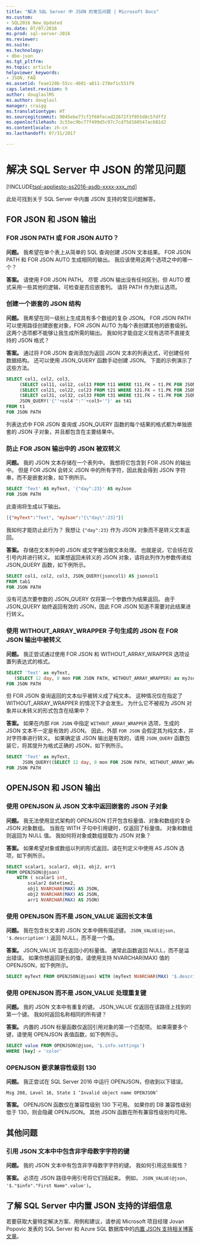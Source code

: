 ```yaml
---
title: "解决 SQL Server 中 JSON 的常见问题 | Microsoft Docs"
ms.custom:
- SQL2016_New_Updated
ms.date: 07/07/2016
ms.prod: sql-server-2016
ms.reviewer: 
ms.suite: 
ms.technology:
- dbe-json
ms.tgt_pltfrm: 
ms.topic: article
helpviewer_keywords:
- JSON, FAQ
ms.assetid: feae120b-55cc-4601-a811-278ef1c551f9
caps.latest.revision: 9
author: douglaslMS
ms.author: douglasl
manager: craigg
ms.translationtype: HT
ms.sourcegitcommit: 9045ebe77cf2f60fecad22672f3f055d8c5fdff2
ms.openlocfilehash: 3c55ec9bc77f499d5c97c7cd75d160547ac681d2
ms.contentlocale: zh-cn
ms.lasthandoff: 07/31/2017

---
```

# <a name="solve-common-issues-with-json-in-sql-server"></a>解决 SQL Server 中 JSON 的常见问题
[!INCLUDE[tsql-appliesto-ss2016-asdb-xxxx-xxx_md](../../includes/tsql-appliesto-ss2016-asdb-xxxx-xxx-md.md)]

 此处可找到关于 SQL Server 中内置 JSON 支持的常见问题解答。  
 
## <a name="for-json-and-json-output"></a>FOR JSON 和 JSON 输出

### <a name="for-json-path-or-for-json-auto"></a>FOR JSON PATH 或 FOR JSON AUTO？  
 **问题。** 我希望在单个表上从简单的 SQL 查询创建 JSON 文本结果。 FOR JSON PATH 和 FOR JSON AUTO 生成相同的输出。 我应该使用这两个选项之中的哪一个？  
  
 **答案。** 请使用 FOR JSON PATH。 尽管 JSON 输出没有任何区别，但 AUTO 模式采用一些其他的逻辑，可检查是否应嵌套列。 请将 PATH 作为默认选项。  

### <a name="create-a-nested-json-structure"></a>创建一个嵌套的 JSON 结构  
 **问题。** 我希望在同一级别上生成具有多个数组的复杂 JSON。 FOR JSON PATH 可以使用路径创建嵌套对象，FOR JSON AUTO 为每个表创建其他的嵌套级别。 这两个选项都不能够让我生成所需的输出。 我如何才能自定义现有选项不直接支持的 JSON 格式？  
  
 **答案。** 通过将 FOR JSON 查询添加为返回 JSON 文本的列表达式，可创建任何数据结构。 还可以使用 JSON_QUERY 函数手动创建 JSON。 下面的示例演示了这些方法。  
  
```sql  
SELECT col1, col2, col3,  
     (SELECT col11, col12, col13 FROM t11 WHERE t11.FK = t1.PK FOR JSON PATH) as t11,  
     (SELECT col21, col22, col23 FROM t21 WHERE t21.FK = t1.PK FOR JSON PATH) as t21,  
     (SELECT col31, col32, col33 FROM t31 WHERE t31.FK = t1.PK FOR JSON PATH) as t31,  
     JSON_QUERY('{"'+col4'":"'+col5+'"}' as t41  
FROM t1  
FOR JSON PATH  
```  
  
列表达式中 FOR JSON 查询或 JSON_QUERY 函数的每个结果的格式都为单独嵌套的 JSON 子对象，并且都包含在主要结果中。  

### <a name="prevent-double-escaped-json-in-for-json-output"></a>防止 FOR JSON 输出中的 JSON 被双转义  
 **问题。** 我的 JSON 文本存储在一个表列中。 我想将它包含到 FOR JSON 的输出中。 但是 FOR JSON 会转义 JSON 中的所有字符，因此我会得到 JSON 字符串，而不是嵌套对象，如下例所示。  
  
```sql  
SELECT 'Text' AS myText, '{"day":23}' AS myJson  
FOR JSON PATH  
```  
  
 此查询将生成以下输出。  
  
```json  
[{"myText":"Text", "myJson":"{\"day\":23}"}]  
```  
  
 我如何才能防止此行为？ 我想让 `{"day":23}` 作为 JSON 对象而不是转义文本返回。  
  
 **答案。** 存储在文本列中的 JSON 或文字被当做文本处理。 也就是说，它会括在双引号内并进行转义。 如果想返回未转义的 JSON 对象，请将此列作为参数传递给 JSON_QUERY 函数，如下例所示。  
  
```sql  
SELECT col1, col2, col3, JSON_QUERY(jsoncol1) AS jsoncol1  
FROM tab1  
FOR JSON PATH  
```  
  
 没有可选次要参数的 JSON_QUERY 仅将第一个参数作为结果返回。 由于 JSON_QUERY 始终返回有效的 JSON，因此 FOR JSON 知道不需要对此结果进行转义。

### <a name="json-generated-with-the-withoutarraywrapper-clause-is-escaped-in-for-json-output"></a>使用 WITHOUT_ARRAY_WRAPPER 子句生成的 JSON 在 FOR JSON 输出中被转义  
 **问题。** 我正尝试通过使用 FOR JSON 和 WITHOUT_ARRAY_WRAPPER 选项设置列表达式的格式。  
  
```sql  
SELECT 'Text' as myText,  
   (SELECT 12 day, 8 mon FOR JSON PATH, WITHOUT_ARRAY_WRAPPER) as myJson  
FOR JSON PATH   
```  
  
 但 FOR JSON 查询返回的文本似乎被转义成了纯文本。 这种情况仅在指定了 WITHOUT_ARRAY_WRAPPER 的情况下才会发生。 为什么它不被视为 JSON 对象并以未转义的形式包含在结果中？  
  
 **答案。** 如果在内部 `FOR JSON` 中指定 `WITHOUT_ARRAY_WRAPPER` 选项，生成的 JSON 文本不一定是有效的 JSON。 因此，外部 `FOR JSON` 会假定其为纯文本，并对字符串进行转义。 如果确定该 JSON 输出是有效的，请用 `JSON_QUERY` 函数包装它，将其提升为格式正确的 JSON，如下例所示。  
  
```sql  
SELECT 'Text' as myText,  
      JSON_QUERY((SELECT 12 day, 8 mon FOR JSON PATH, WITHOUT_ARRAY_WRAPPER)) as myJson  
FOR JSON PATH    
```  

## <a name="openjson-and-json-input"></a>OPENJSON 和 JSON 输出

### <a name="return-a-nested-json-sub-object-from-json-text-with-openjson"></a>使用 OPENJSON 从 JSON 文本中返回嵌套的 JSON 子对象  
 **问题。** 我无法使用显式架构的 OPENJSON 打开包含标量值、对象和数组的复杂 JSON 对象数组。 当我在 WITH 子句中引用键时，仅返回了标量值。 对象和数组则返回为 NULL 值。 我如何将对象或数组提取为 JSON 对象？  
  
 **答案。** 如果希望对象或数组以列的形式返回，请在列定义中使用 AS JSON 选项，如下例所示。  
  
```sql  
SELECT scalar1, scalar2, obj1, obj2, arr1  
FROM OPENJSON(@json)  
    WITH ( scalar1 int,  
        scalar2 datetime2,  
        obj1 NVARCHAR(MAX) AS JSON,  
        obj2 NVARCHAR(MAX) AS JSON,  
        arr1 NVARCHAR(MAX) AS JSON)  
```  

### <a name="return-long-text-value-with-openjson-instead-of-jsonvalue"></a>使用 OPENJSON 而不是 JSON_VALUE 返回长文本值
 **问题。** 我在包含长文本的 JSON 文本中拥有描述键。 `JSON_VALUE(@json, '$.description')` 返回 NULL，而不是一个值。  
  
 **答案。** JSON_VALUE 旨在返回小的标量值。 通常此函数返回 NULL，而不是溢出错误。 如果你想返回更长的值，请使用支持 NVARCHAR(MAX) 值的 OPENJSON，如下例所示。  
  
```sql  
SELECT myText FROM OPENJSON(@json) WITH (myText NVARCHAR(MAX) '$.description')  
```  

### <a name="handle-duplicate-keys-with-openjson-instead-of-jsonvalue"></a>使用 OPENJSON 而不是 JSON_VALUE 处理重复键
 **问题。** 我的 JSON 文本中有重复的键。 JSON_VALUE 仅返回在该路径上找到的第一个键。 我如何返回名称相同的所有键？  
  
 **答案。** 内置的 JSON 标量函数仅返回引用对象的第一个匹配项。 如果需要多个键，请使用 OPENJSON 表值函数，如下例所示。  
  
```sql  
SELECT value FROM OPENJSON(@json, '$.info.settings')  
WHERE [key] = 'color'  
```  

### <a name="openjson-requires-compatibility-level-130"></a>OPENJSON 要求兼容性级别 130  
 **问题。** 我正尝试在 SQL Server 2016 中运行 OPENJSON，但收到以下错误。  
  
 `Msg 208, Level 16, State 1 ‘Invalid object name OPENJSON’`  
  
 **答案。** OPENJSON 函数仅在兼容性级别 130 下可用。 如果你的 DB 兼容性级别低于 130，则会隐藏 OPENJSON。 其他 JSON 函数在所有兼容性级别均可用。  
 
## <a name="other-questions"></a>其他问题

### <a name="reference-keys-that-contain-non-alphanumeric-characters-in-json-text"></a>引用 JSON 文本中中包含非字母数字字符的键  
 **问题。** 我的 JSON 文本中有包含非字母数字字符的键。 我如何引用这些属性？  
  
 **答案。** 必须在 JSON 路径中用引号将它们括起来。 例如， `JSON_VALUE(@json, '$."$info"."First Name".value')`。
 
## <a name="learn-more-about-the-built-in-json-support-in-sql-server"></a>了解 SQL Server 中内置 JSON 支持的详细信息  
若要获取大量特定解决方案、用例和建议，请参阅 Microsoft 项目经理 Jovan Popovic 发表的 SQL Server 和 Azure SQL 数据库中的[内置 JSON 支持相关博客文章](http://blogs.msdn.com/b/sqlserverstorageengine/archive/tags/json/)。

